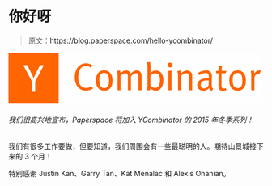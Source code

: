 # 你好呀

> 原文：<https://blog.paperspace.com/hello-ycombinator/>

![](img/4cd99f8ec5a53b7df065bd9ea24b53fd.png)

###### 我们很高兴地宣布，Paperspace 将加入 YCombinator 的 2015 年冬季系列！

我们有很多工作要做，但要知道，我们周围会有一些最聪明的人。期待山景城接下来的 3 个月！

特别感谢 Justin Kan、Garry Tan、Kat Menalac 和 Alexis Ohanian。